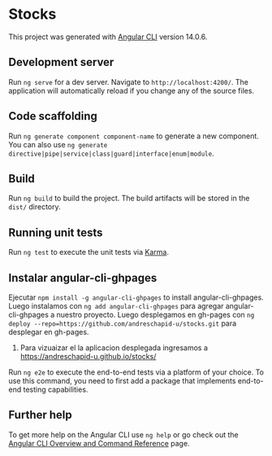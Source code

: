 # Stocks

This project was generated with [Angular CLI](https://github.com/angular/angular-cli) version 14.0.6.

## Development server

Run `ng serve` for a dev server. Navigate to `http://localhost:4200/`. The application will automatically reload if you change any of the source files.

## Code scaffolding

Run `ng generate component component-name` to generate a new component. You can also use `ng generate directive|pipe|service|class|guard|interface|enum|module`.

## Build

Run `ng build` to build the project. The build artifacts will be stored in the `dist/` directory.

## Running unit tests

Run `ng test` to execute the unit tests via [Karma](https://karma-runner.github.io).



## Instalar angular-cli-ghpages
Ejecutar `npm install -g angular-cli-ghpages` to install angular-cli-ghpages.
Luego instalamos con `ng add angular-cli-ghpages` para agregar angular-cli-ghpages a nuestro proyecto.
Luego desplegamos en gh-pages con `ng deploy --repo=https://github.com/andreschapid-u/stocks.git` para desplegar en gh-pages.
1. Para vizuaizar el la aplicacion desplegada ingresamos a https://andreschapid-u.github.io/stocks/


Run `ng e2e` to execute the end-to-end tests via a platform of your choice. To use this command, you need to first add a package that implements end-to-end testing capabilities.

## Further help

To get more help on the Angular CLI use `ng help` or go check out the [Angular CLI Overview and Command Reference](https://angular.io/cli) page.
